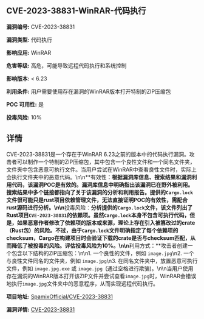 ## CVE-2023-38831-WinRAR-代码执行

**漏洞编号:** CVE-2023-38831

**漏洞类型:** 代码执行

**影响应用:** WinRAR

**危害等级:** 高危，可能导致远程代码执行和系统控制

**影响版本:** < 6.23

**利用条件:** 用户需要使用存在漏洞的WinRAR版本打开特制的ZIP压缩包

**POC 可用性:** 是

**投毒风险:** 10%

## 详情

CVE-2023-38831是一个存在于WinRAR 6.23之前的版本中的代码执行漏洞。攻击者可以制作一个特制的ZIP压缩包，其中包含一个良性文件和一个同名文件夹，文件夹中包含恶意可执行文件。当用户尝试在WinRAR中查看良性文件时，实际上会执行文件夹中的恶意代码。\n\n**有效性：**根据漏洞库信息、搜索结果和漏洞利用代码，该漏洞POC是有效的。漏洞库信息中明确指出该漏洞已在野外被利用。搜索结果中多个链接都指向了关于该漏洞的分析和利用报告。提供的`Cargo.lock`文件很可能只是rust项目依赖管理文件，无法直接证明POC的有效性，需配合rust源码进行分析。\n\n**投毒风险：**分析提供的`Cargo.lock`文件，该文件列出了Rust项目`CVE-2023-38831`的依赖项。虽然`Cargo.lock`本身不包含可执行代码，但是，如果恶意作者修改了依赖项的版本或来源，理论上存在引入被篡改过的crate（Rust包）的风险。不过，由于`Cargo.lock`文件明确指定了每个依赖项的checksum，Cargo在构建项目时会验证下载的crate是否与checksum匹配，从而降低了被投毒的风险。评估投毒风险为10%。\n\n**利用方式：**攻击者创建一个包含以下结构的ZIP压缩包：\n\n1.  一个良性的文件，例如 `image.jpg`\n2.  一个与良性文件同名的文件夹，例如 `image.jpg`\n3.  在同名文件夹中，放置恶意可执行文件，例如 `image.jpg.exe` 或 `image.jpg `(通过空格进行欺骗)。\n\n当用户使用存在漏洞的WinRAR版本打开该ZIP文件并尝试查看`image.jpg`时，WinRAR会错误地执行`image.jpg`文件夹中的恶意程序，从而实现远程代码执行。

**项目地址:** [SpamixOfficial/CVE-2023-38831](https://github.com/SpamixOfficial/CVE-2023-38831)

**漏洞详情:** [CVE-2023-38831](https://nvd.nist.gov/vuln/detail/CVE-2023-38831)